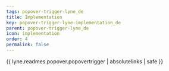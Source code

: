 ```yaml
---
tags: popover-trigger-lyne_de
title: Implementation
key: popover-trigger-lyne-implementation_de
parent: popover-trigger-lyne_de
icon: implementation
order: 4
permalink: false  
---
```

{{ lyne.readmes.popover.popovertrigger | absolutelinks | safe }}


